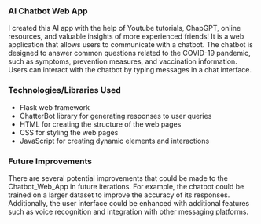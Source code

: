 <h3>AI Chatbot Web App</h3>
<p>I created this AI app with the help of Youtube tutorials, ChapGPT, online resources, and valuable insights of more experienced friends! It is a web application that allows users to communicate with a chatbot. The chatbot is designed to answer common questions related to the COVID-19 pandemic, such as symptoms, prevention measures, and vaccination information. Users can interact with the chatbot by typing messages in a chat interface.</p>
<h3>Technologies/Libraries Used</h3>
<ul>
  <li>Flask web framework</li>
  <li>ChatterBot library for generating responses to user queries</li>
  <li>HTML for creating the structure of the web pages</li>
  <li>CSS for styling the web pages</li>
  <li>JavaScript for creating dynamic elements and interactions</li>
 </ul><h3>Future Improvements</h3>
<p>There are several potential improvements that could be made to the Chatbot_Web_App in future iterations. For example, the chatbot could be trained on a larger dataset to improve the accuracy of its responses. Additionally, the user interface could be enhanced with additional features such as voice recognition and integration with other messaging platforms.</p>
<b></b>
